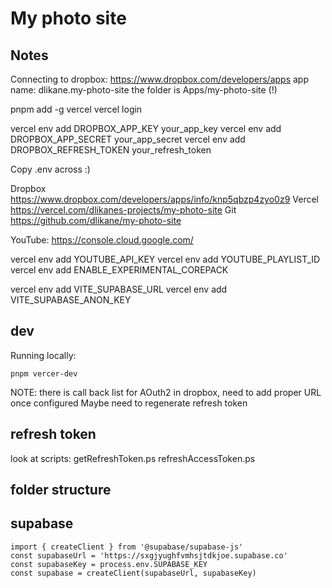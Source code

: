 # My photo site


## Notes

Connecting to dropbox:
https://www.dropbox.com/developers/apps
app name: dlikane.my-photo-site
the folder is Apps/my-photo-site (!)

pnpm add -g vercel
vercel login

vercel env add DROPBOX_APP_KEY your_app_key
vercel env add DROPBOX_APP_SECRET your_app_secret
vercel env add DROPBOX_REFRESH_TOKEN your_refresh_token

Copy .env across :)

Dropbox
https://www.dropbox.com/developers/apps/info/knp5qbzp4zyo0z9
Vercel
https://vercel.com/dlikanes-projects/my-photo-site
Git
https://github.com/dlikane/my-photo-site

YouTube:
https://console.cloud.google.com/

vercel env add YOUTUBE_API_KEY 
vercel env add YOUTUBE_PLAYLIST_ID
vercel env add ENABLE_EXPERIMENTAL_COREPACK

vercel env add VITE_SUPABASE_URL
vercel env add VITE_SUPABASE_ANON_KEY 


## dev

Running locally:
```
pnpm vercer-dev
```

NOTE:
    there is call back list for AOuth2 in dropbox, need to add proper URL once configured
    Maybe need to regenerate refresh token

## refresh token
look at scripts:
getRefreshToken.ps
refreshAccessToken.ps

## folder structure

## supabase
```
import { createClient } from '@supabase/supabase-js'
const supabaseUrl = 'https://sxgjyughfvmhsjtdkjoe.supabase.co'
const supabaseKey = process.env.SUPABASE_KEY
const supabase = createClient(supabaseUrl, supabaseKey)
```








